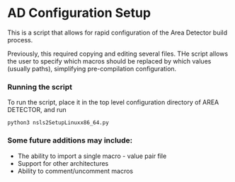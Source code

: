 # AD Configuration Setup

This is a script that allows for rapid configuration of the Area Detector build process.

Previously, this required copying and editing several files. THe script allows the user
to specify which macros should be replaced by which values (usually paths), simplifying
pre-compilation configuration. 

### Running the script

To run the script, place it in the top level configuration directory of AREA DETECTOR,
and run

```
python3 nsls2SetupLinuxx86_64.py
```

### Some future additions may include:

* The ability to import a single macro - value pair file
* Support for other architectures
* Ability to comment/uncomment macros